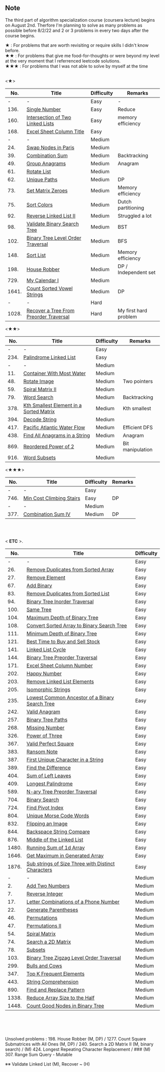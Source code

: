 ## Note

The third part of algorithm specialization course (coursera lecture) begins on August 2nd. Therfore I'm planning to solve as many problems as possible before 8/2/22 and 2 or 3 problems in every two days after the course begins.

<Special marks>
★ : For problems that are worth revisiting or require skills I didn't know before.<br>
★★ : For problems that give me food-for-thoughts or were beyond my level at the very moment that I referrenced leetcode solutions.<br>
★★★ : For problems that I was not able to solve by myself at the time<br><br>


  
<★>
  
| No.  | Title | Difficulty |Remarks |
| ------------- | ------------- | ------------- |------------- |
| -  | -| Easy  |-  |
| 136. | [Single Number](https://github.com/AhnJunYeong0319/LeetcodeChallenge/blob/main/Jun_challenge/(Jun)July_30%2631.ipynb)  | Easy  |Reduce  |
| 160. | [Intersection of Two Linked Lists](https://github.com/AhnJunYeong0319/LeetcodeChallenge/blob/main/Jun_challenge/(Jun)August_07%2608.ipynb)  | Easy  |memory efficiency  |
| 168. | [Excel Sheet Column Title](https://github.com/AhnJunYeong0319/LeetcodeChallenge/blob/main/Jun_challenge/(Jun)July_28%2629.ipynb)  | Easy  |  |
| -  | -| Medium  |
| 24. | [Swap Nodes in Paris](https://github.com/AhnJunYeong0319/LeetcodeChallenge/blob/main/Jun_challenge/(Jun)July_26%2627.ipynb)  | Medium  |  |
| 39. | [Combination Sum](https://github.com/AhnJunYeong0319/LeetcodeChallenge/blob/main/Jun_challenge/(Jun)August_09%2610.ipynb)  | Medium  |Backtracking  |
| 49. | [Group Anagrams](https://github.com/AhnJunYeong0319/LeetcodeChallenge/blob/main/Jun_challenge/(Jun)August_19%2620.ipynb)  | Medium  |Anagram  |
| 61. | [Rotate List](https://github.com/AhnJunYeong0319/LeetcodeChallenge/blob/main/Jun_challenge/(Jun)July_28%2629.ipynb)  |Medium  |  |
| 62. | [Unique Paths](https://github.com/AhnJunYeong0319/LeetcodeChallenge/blob/main/Jun_challenge/(Jun)July_18%2619.ipynb)  | Medium  | DP |
| 73. | [Set Matrix Zeroes](https://github.com/AhnJunYeong0319/LeetcodeChallenge/blob/main/Jun_challenge/(Jun)July_30%2631.ipynb)  | Medium  | Memory efficiency |
| 75. | [Sort Colors](https://github.com/AhnJunYeong0319/LeetcodeChallenge/blob/main/Jun_challenge/(Jun)August_25%2626.ipynb)  | Medium  | Dutch partitioning |
| 92. | [Reverse Linked List II](https://github.com/AhnJunYeong0319/LeetcodeChallenge/blob/main/Jun_challenge/(Jun)July_22%2623.ipynb)  | Medium  | Struggled a lot |
| 98. | [Validate Binary Search Tree](https://github.com/AhnJunYeong0319/LeetcodeChallenge/blob/main/Jun_challenge/(Jun)August_11%2612.ipynb)  | Medium  | BST |
| 102. | [Binary Tree Level Order Traversal](https://github.com/AhnJunYeong0319/LeetcodeChallenge/blob/main/Jun_challenge/(Jun)July_24%2625.ipynb)  | Medium  | BFS  |
| 148. | [Sort List](https://github.com/AhnJunYeong0319/LeetcodeChallenge/blob/main/Jun_challenge/(Jun)August_01%2602.ipynb)  | Medium  |Memory efficiency  |
| 198. | [House Robber](https://github.com/AhnJunYeong0319/LeetcodeChallenge/blob/main/Jun_challenge/(Jun)August_17%2618.ipynb)  | Medium  |DP / Independent set  |
| 729. | [My Calendar I](https://github.com/AhnJunYeong0319/LeetcodeChallenge/blob/main/Jun_challenge/(Jun)August_03%2604.ipynb)  | Medium  |  |
| 1641. | [Count Sorted Vowel Strings](https://github.com/AhnJunYeong0319/LeetcodeChallenge/blob/main/Jun_challenge/(Jun)July_22%2623.ipynb)  | Medium  | DP  |
| -  | -| Hard  |
| 1028. | [Recover a Tree From Preorder Traversal](https://github.com/AhnJunYeong0319/LeetcodeChallenge/blob/main/Jun_challenge/(Jun)July_30%2631.ipynb)  | Hard  |My first hard problem |

<★★>
  
| No.  | Title | Difficulty |Remarks |
| ------------- | ------------- | ------------- | ------------- |
| -  | -| Easy  |
| 234.  | [Palindrome Linked List](https://github.com/AhnJunYeong0319/LeetcodeChallenge/blob/main/Jun_challenge/(Jun)August_25%2626.ipynb)  | Easy  |  |
| -  | -| Medium  |
| 11.  | [Container With Most Water](https://github.com/AhnJunYeong0319/LeetcodeChallenge/blob/main/Jun_challenge/(Jun)August_15%2616.ipynb)  | Medium  |  |
| 48.  | [Rotate Image](https://github.com/AhnJunYeong0319/LeetcodeChallenge/blob/main/Jun_challenge/(Jun)September_31%2601.ipynb)  | Medium  | Two pointers |
| 59.  | [Spiral Matrix II](https://github.com/AhnJunYeong0319/LeetcodeChallenge/blob/main/Jun_challenge/(Jun)July_22%2623.ipynb)  | Medium  |  |
| 79.  | [Word Search](https://github.com/AhnJunYeong0319/LeetcodeChallenge/blob/main/Jun_challenge/(Jun)August_07%2608.ipynb)  | Medium  |Backtracking  |
| 378.  | [Kth Smallest Element in a Sorted Matrix](https://github.com/AhnJunYeong0319/LeetcodeChallenge/blob/main/Jun_challenge/(Jun)August_03%2604.ipynb)  | Medium  |Kth smallest  |
| 394.  | [Decode String](https://github.com/AhnJunYeong0319/LeetcodeChallenge/blob/main/Jun_challenge/(Jun)July_18%2619.ipynb)  | Medium  |  |
| 417.  | [Pacific Atlantic Water Flow](https://github.com/AhnJunYeong0319/LeetcodeChallenge/blob/main/Jun_challenge/(Jun)September_31%2601.ipynb)  | Medium  | Efficient DFS |
| 438.  | [Find All Anagrams in a String](https://github.com/AhnJunYeong0319/LeetcodeChallenge/blob/main/Jun_challenge/(Jun)July_20%2621.ipynb)  | Medium  | Anagram  |
| 869.  | [Reordered Power of 2](https://github.com/AhnJunYeong0319/LeetcodeChallenge/blob/main/Jun_challenge/(Jun)August_27%2628.ipynb)  | Medium  | Bit manipulation  |
| 916.  | [Word Subsets](https://github.com/AhnJunYeong0319/LeetcodeChallenge/blob/main/Jun_challenge/(Jun)July_30%2631.ipynb)  | Medium  |  |



<★★★>
  
| No.  | Title | Difficulty |Remarks |
| ------------- | ------------- | ------------- |------------- |
| -  | -| Easy  |
| 746.  | [Min Cost Climbing Stairs](https://github.com/AhnJunYeong0319/LeetcodeChallenge/blob/main/Jun_challenge/(Jun)July_20%2621.ipynb)  | Easy  |DP  |
| -  | -| Medium  |
| 377.  | [Combination Sum IV](https://github.com/AhnJunYeong0319/LeetcodeChallenge/blob/main/Jun_challenge/(Jun)August_05%2606.ipynb)  | Medium  |DP  |

<br><br>  
  
&lt; **ETC** &gt;.
  
| No.  | Title | Difficulty |
| ------------- | ------------- | ------------- |
| -  | -| Easy  |
| 26.  | [Remove Duplicates from Sorted Array](https://github.com/AhnJunYeong0319/LeetcodeChallenge/blob/main/Jun_challenge/(Jun)July_18%2619.ipynb)  | Easy  |
| 27.  | [Remove Element](https://github.com/AhnJunYeong0319/LeetcodeChallenge/blob/main/Jun_challenge/(Jun)August_15%2616.ipynb)  | Easy  |
| 67.  | [Add Binary](https://github.com/AhnJunYeong0319/LeetcodeChallenge/blob/main/Jun_challenge/(Jun)August_11%2612.ipynb)  | Easy  |
| 83.  | [Remove Duplicates from Sorted List](https://github.com/AhnJunYeong0319/LeetcodeChallenge/blob/main/Jun_challenge/(Jun)August_15%2616.ipynb)  | Easy  |
| 94.  | [Binary Tree Inorder Traversal](https://github.com/AhnJunYeong0319/LeetcodeChallenge/blob/main/Jun_challenge/(Jun)September_31%2601.ipynb)  | Easy  |
| 100.  | [Same Tree](https://github.com/AhnJunYeong0319/LeetcodeChallenge/blob/main/Jun_challenge/(Jun)August_13%2614.ipynb)  | Easy  |
| 104.  | [Maximum Depth of Binary Tree](https://github.com/AhnJunYeong0319/LeetcodeChallenge/blob/main/Jun_challenge/(Jun)July_26%2627.ipynb)  | Easy  |
| 108.  | [Convert Sorted Array to Binary Search Tree](https://github.com/AhnJunYeong0319/LeetcodeChallenge/blob/main/Jun_challenge/(Jun)August_11%2612.ipynb)  | Easy  |
| 111.  | [Minimum Depth of Binary Tree](https://github.com/AhnJunYeong0319/LeetcodeChallenge/blob/main/Jun_challenge/(Jun)July_26%2627.ipynb)  | Easy  |
| 121.  | [Best Time to Buy and Sell Stock](https://github.com/AhnJunYeong0319/LeetcodeChallenge/blob/main/Jun_challenge/(Jun)July_22%2623.ipynb)  | Easy  |
| 141.  | [Linked List Cycle](https://github.com/AhnJunYeong0319/LeetcodeChallenge/blob/main/Jun_challenge/(Jun)July_18%2619.ipynb)  | Easy  |
| 144.  | [Binary Tree Preorder Traversal](https://github.com/AhnJunYeong0319/LeetcodeChallenge/blob/main/Jun_challenge/(Jun)August_07%2608.ipynb)  | Easy  |
| 171.  | [Excel Sheet Column Number](https://github.com/AhnJunYeong0319/LeetcodeChallenge/blob/main/Jun_challenge/(Jun)July_28%2629.ipynb)  | Easy  |
| 202.  | [Happy Number](https://github.com/AhnJunYeong0319/LeetcodeChallenge/blob/main/Jun_challenge/(Jun)August_09%2610.ipynb)  | Easy  |
| 203.  | [Remove Linked List Elements](https://github.com/AhnJunYeong0319/LeetcodeChallenge/blob/main/Jun_challenge/(Jun)August_17%2618.ipynb)  | Easy  |
| 205.  | [Isomorphic Strings](https://github.com/AhnJunYeong0319/LeetcodeChallenge/blob/main/Jun_challenge/(Jun)July_18%2619.ipynb)  | Easy  |
| 235.  | [Lowest Common Ancestor of a Binary Search Tree](https://github.com/AhnJunYeong0319/LeetcodeChallenge/blob/main/Jun_challenge/(Jun)July_24%2625.ipynb)  | Easy  |
| 242.  | [Valid Anagram](https://github.com/AhnJunYeong0319/LeetcodeChallenge/blob/main/Jun_challenge/(Jun)August_03%2604.ipynb)  | Easy  |
| 257.  | [Binary Tree Paths](https://github.com/AhnJunYeong0319/LeetcodeChallenge/blob/main/Jun_challenge/(Jun)July_24%2625.ipynb)  | Easy  |
| 268.  | [Missing Number](https://github.com/AhnJunYeong0319/LeetcodeChallenge/blob/main/Jun_challenge/(Jun)August_13%2614.ipynb)  | Easy  |
| 326.  | [Power of Three](https://github.com/AhnJunYeong0319/LeetcodeChallenge/blob/main/Jun_challenge/(Jun)August_25%2626.ipynb)  | Easy  |
| 367.  | [Valid Perfect Square](https://github.com/AhnJunYeong0319/LeetcodeChallenge/blob/main/Jun_challenge/(Jun)August_09%2610.ipynb)  | Easy  |
| 383.  | [Ransom Note](https://github.com/AhnJunYeong0319/LeetcodeChallenge/blob/main/Jun_challenge/(Jun)August_27%2628.ipynb)  | Easy  |
| 387.  | [First Unique Character in a String](https://github.com/AhnJunYeong0319/LeetcodeChallenge/blob/main/Jun_challenge/(Jun)August_21%2622.ipynb)  | Easy  |
| 389.  | [Find the Difference](https://github.com/AhnJunYeong0319/LeetcodeChallenge/blob/main/Jun_challenge/(Jun)August_23%2624.ipynb)  | Easy  |
| 404.  | [Sum of Left Leaves](https://github.com/AhnJunYeong0319/LeetcodeChallenge/blob/main/Jun_challenge/(Jun)August_01%2602.ipynb)  | Easy  |
| 409.  | [Longest Palindrome](https://github.com/AhnJunYeong0319/LeetcodeChallenge/blob/main/Jun_challenge/(Jun)July_20%2621.ipynb)  | Easy  |
| 589.  | [N-ary Tree Preorder Traversal](https://github.com/AhnJunYeong0319/LeetcodeChallenge/blob/main/Jun_challenge/(Jun)July_24%2625.ipynb)  | Easy  |
| 704.  | [Binary Search](https://github.com/AhnJunYeong0319/LeetcodeChallenge/blob/main/Jun_challenge/(Jun)July_24%2625.ipynb)  | Easy  |
| 724.  | [Find Pivot Index](https://github.com/AhnJunYeong0319/LeetcodeChallenge/blob/main/Jun_challenge/(Jun)July_18%2619.ipynb)  | Easy  |
| 804.  | [Unique Morse Code Words](https://github.com/AhnJunYeong0319/LeetcodeChallenge/blob/main/Jun_challenge/(Jun)August_19%2620.ipynb)  | Easy  |
| 832.  | [Flipping an Image](https://github.com/AhnJunYeong0319/LeetcodeChallenge/blob/main/Jun_challenge/(Jun)August_05%2606.ipynb)  | Easy  |
| 844.  | [Backspace String Compare](https://github.com/AhnJunYeong0319/LeetcodeChallenge/blob/main/Jun_challenge/(Jun)July_20%2621.ipynb)  | Easy  |
| 876.  | [Middle of the Linked List](https://github.com/AhnJunYeong0319/LeetcodeChallenge/blob/main/Jun_challenge/(Jun)July_26%2627.ipynb)  | Easy  |
| 1480.  | [Running Sum of 1d Array](https://github.com/AhnJunYeong0319/LeetcodeChallenge/blob/main/Jun_challenge/(Jun)July_18%2619.ipynb)  | Easy  |
| 1646.  | [Get Maximum in Generated Array](https://github.com/AhnJunYeong0319/LeetcodeChallenge/blob/main/Jun_challenge/(Jun)July_22%2623.ipynb)  | Easy  |
| 1876.  | [Sub strings of Size Three with Distinct Characters](https://github.com/AhnJunYeong0319/LeetcodeChallenge/blob/main/Jun_challenge/(Jun)August_05%2606.ipynb)  | Easy  |
| -  | -| Medium  |
| 2.  | [Add Two Numbers](https://github.com/AhnJunYeong0319/LeetcodeChallenge/blob/main/Jun_challenge/(Jun)July_20%2621.ipynb)  | Medium  |
| 7.  | [Reverse Integer](https://github.com/AhnJunYeong0319/LeetcodeChallenge/blob/main/Jun_challenge/(Jun)July_20%2621.ipynb)  | Medium  |
| 17.  | [Letter Combinations of a Phone Number](https://github.com/AhnJunYeong0319/LeetcodeChallenge/blob/main/Jun_challenge/(Jun)August_19%2620.ipynb)  | Medium  |
| 22.  | [Generate Parentheses](https://github.com/AhnJunYeong0319/LeetcodeChallenge/blob/main/Jun_challenge/(Jun)August_17%2618.ipynb)  | Medium  |
| 46.  | [Permutations](https://github.com/AhnJunYeong0319/LeetcodeChallenge/blob/main/Jun_challenge/(Jun)August_13%2614.ipynb)  | Medium  |
| 47.  | [Permutations II](https://github.com/AhnJunYeong0319/LeetcodeChallenge/blob/main/Jun_challenge/(Jun)August_23%2624.ipynb)  | Medium  |
| 54.  | [Spiral Matrix](https://github.com/AhnJunYeong0319/LeetcodeChallenge/blob/main/Jun_challenge/(Jun)July_28%2629.ipynb)  | Medium  |
| 74.  | [Search a 2D Matrix](https://github.com/AhnJunYeong0319/LeetcodeChallenge/blob/main/Jun_challenge/(Jun)August_27%2628.ipynb)  | Medium  |
| 78.  | [Subsets](https://github.com/AhnJunYeong0319/LeetcodeChallenge/blob/main/Jun_challenge/(Jun)August_01%2602.ipynb)  | Medium  |
| 103.  | [Binary Tree Zigzag Level Order Traversal](https://github.com/AhnJunYeong0319/LeetcodeChallenge/blob/main/Jun_challenge/(Jun)July_24%2625.ipynb)  | Medium  |
| 299.  | [Bulls and Cows](https://github.com/AhnJunYeong0319/LeetcodeChallenge/blob/main/Jun_challenge/(Jun)July_20%2621.ipynb)  | Medium  |
| 347.  | [Top K Frequent Elements](https://github.com/AhnJunYeong0319/LeetcodeChallenge/blob/main/Jun_challenge/(Jun)August_21%2622.ipynb)  | Medium  |
| 443.  | [String Comprehension](https://github.com/AhnJunYeong0319/LeetcodeChallenge/blob/main/Jun_challenge/(Jun)August_05%2606.ipynb)  | Medium  |
| 890.  | [Find and Replace Pattern](https://github.com/AhnJunYeong0319/LeetcodeChallenge/blob/main/Jun_challenge/(Jun)July_30%2631.ipynb)  | Medium  |
| 1338.  | [Reduce Array Size to the Half](https://github.com/AhnJunYeong0319/LeetcodeChallenge/blob/main/Jun_challenge/(Jun)August_21%2622.ipynb)  | Medium  |
| 1448.  | [Count Good Nodes in Binary Tree](https://github.com/AhnJunYeong0319/LeetcodeChallenge/blob/main/Jun_challenge/(Jun)August_23%2624.ipynb)  | Medium  |

<br><br><br><br>
Unsolved problems : 198. House Robber (M, DP) / 1277. Count Square Submatrices with All Ones (M, DP) / 240. Search a 2D Matrix II (M, binary search) / (M) 424. Longest Repeating Character Replacement / ### (M) 307. Range Sum Query - Mutable

※※ Validate Linked List (M), Recover ~ (H)
